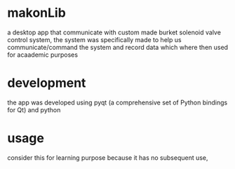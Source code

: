 # makonLib
a desktop app that communicate with custom made burket solenoid valve control system, 
the system was specifically made to help us communicate/command the system and record data 
which where then used for acaademic purposes 

# development
the app was developed using pyqt (a comprehensive set of Python bindings for Qt) and python

# usage
consider this for learning purpose because it has no subsequent use, 

